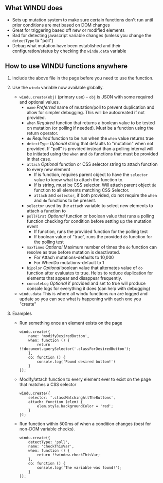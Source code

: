 ## What WINDU does ##

* Sets up mutation system to make sure certain functions don't run until prior conditions are met based on DOM changes
* Great for triggering based off new or modified elements
* Bad for detecting javascript variable changes (unless you change the `detectType` to "poll")
* Debug what mutation have been established and their configuration/status by checking the `windu.data` variable

## How to use WINDU functions anywhere ##

1. Include the above file in the page before you need to use the function.

2. Use the `windu` variable now available globally. 
    * `windu.create(obj)` (primary use) – `obj` is JSON with some required and optional values.
        * `name` *Preferred* name of mutation/poll to prevent duplication and allow for simpler debugging. This will be autocreated if not provided.
        * `when` *Required* function that returns a boolean value to be tested on mutation (or polling if needed). Must be a function using the return operator.
        * `do` *Required* function to be run when the `when` value returns true
        * `detectType` *Optional* string that defaults to "mutation" when not provided. If "poll" is provided instead than a polling interval will be initiated using the `when` and `do` functions that must be provided in that case.
        * `attach` *Optional* function or CSS selector string to attach function to every new element
            * If is function, requires parent object to have the `selector` value to know what to attach the function to.
            * If is string, must be CSS selector. Will attach parent object `do` function to all elements matching CSS Selector.
            * `attach` and `selector`, if both provided, do not require the `when` and `do` functions to be present.
        * `selector` used by the `attach` variable to select new elements to attach a function to
        * `pollFirst` *Optional* function or boolean value that runs a polling function checking for condition before setting up the mutation event
            * If function, runs the provided function for the polling test
            * If boolean value of "true", runs the provided `do` function for the polling test
        * `maxTimes` *Optional* Maximum number of times the `do` function can resolve as true before mutation is deactivated. 
            * For Attach mutations–defaults to 10,000
            * For WhenDo mutations-default to 1
        * `bipolor` *Optional* boolean value that alternates value of `do` function after evaluates to true. Helps to reduce duplication for elements that appear and disappear frequently. 
        * `consoleLog` *Optional* if provided and set to true will produce console logs for everything it does (can help with debugging)
    * `windu.data` This is where all windu functions run are logged and update so you can see what is happening with each one you "create"
    
3. Examples
    * Run something once an element exists on the page
        ```
        windu.create({
            name: 'modifyDesiredButton',
            when: function () {
                return !!document.querySelector('.classForDesiredButton');
            },
            do: function () {
                console.log('Found desired button!')
            }
        });
        ```
    * Modify/attach function to every element ever to exist on the page that matches a CSS selector
        ```
        windu.create({
            selector: '.classMatchingAllTheButtons',
            attach: function (elem) {
                elem.style.backgroundColor = 'red';
            }
        });
        ```
    * Run function within 500ms of when a condition changes (best for non-DOM variable checks).
        ```
        windu.create({
            detectType: 'poll',
            name: 'checkThisVar',
            when: function () {
                return !!window.checkThisVar;
            },
            do: function () {
                console.log('The variable was found!');
            }
        });
        ```
